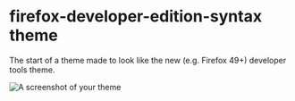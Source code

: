 # firefox-developer-edition-syntax theme

The start of a theme made to look like the new (e.g. Firefox 49+) developer tools theme.

![A screenshot of your theme](https://f.cloud.github.com/assets/69169/2289498/4c3cb0ec-a009-11e3-8dbd-077ee11741e5.gif)
